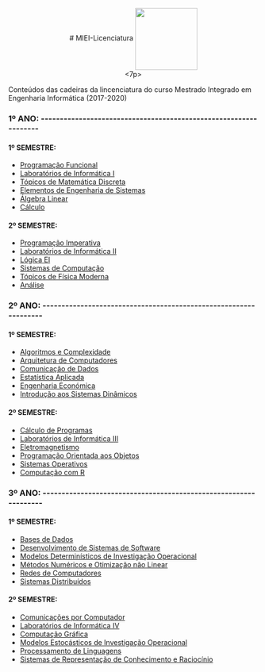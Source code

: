 <p align="center">
 # MIEI-Licenciatura
 <img src="https://facs2017.di.uminho.pt/sites/default/files/logo_UMEENG_sem_nome.jpg" align="center" height="125"> <br/>
<7p>

Conteúdos das cadeiras da lincenciatura do curso Mestrado Integrado em Engenharia Informática (2017-2020)
### 1º ANO: ----------------------------------------------------------------- <br/>

#### 1º SEMESTRE: <br/>
 - [Programação Funcional](https://github.com/fliper6/MIEI-Licenciatura/tree/main/1%C2%BA%20ano/1%C2%BA%20Semestre/PF) <br/>
 - [Laboratórios de Informática I](https://github.com/fliper6/MIEI-Licenciatura/tree/main/1%C2%BA%20ano/1%C2%BA%20Semestre/LI1) <br/>
 - [Tópicos de Matemática Discreta](https://github.com/fliper6/MIEI-Licenciatura/tree/main/1%C2%BA%20ano/1%C2%BA%20Semestre/TMD) <br/>
 - [Elementos de Engenharia de Sistemas](https://github.com/fliper6/MIEI-Licenciatura/tree/main/1%C2%BA%20ano/1%C2%BA%20Semestre/EES) <br/>
 - [Álgebra Linear](https://github.com/fliper6/MIEI-Licenciatura/tree/main/1%C2%BA%20ano/1%C2%BA%20Semestre/ALGEBRA) <br/>
 - [Cálculo](https://github.com/fliper6/MIEI-Licenciatura/tree/main/1%C2%BA%20ano/1%C2%BA%20Semestre/CALCULO) <br/>
#### 2º SEMESTRE: <br/>
 - [Programação Imperativa](https://github.com/fliper6/MIEI-Licenciatura/tree/main/1%C2%BA%20ano/PI) <br/>
 - [Laboratórios de Informática II](https://github.com/fliper6/MIEI-Licenciatura/tree/main/1%C2%BA%20ano/LI2) <br/>
 - [Lógica EI](https://github.com/fliper6/MIEI-Licenciatura/tree/main/1%C2%BA%20ano/2%C2%BA%20Semestre/LOGICA) <br/>
 - [Sistemas de Computação](https://github.com/fliper6/MIEI-Licenciatura/tree/main/1%C2%BA%20ano/2%C2%BA%20Semestre/SC) <br/>
 - [Tópicos de Física Moderna](https://github.com/fliper6/MIEI-Licenciatura/tree/main/1%C2%BA%20ano/2%C2%BA%20Semestre/TFM) <br/>
 - [Análise](https://github.com/fliper6/MIEI-Licenciatura/tree/main/1%C2%BA%20ano/2%C2%BA%20Semestre/ANALISE) <br/>

### 2º ANO: ----------------------------------------------------------------- <br/>

#### 1º SEMESTRE: <br/>
 - [Algoritmos e Complexidade](https://github.com/fliper6/MIEI-Licenciatura/tree/main/2%C2%BA%20ano/1%C2%BA%20Semestre/ALGC) <br/>
 - [Arquitetura de Computadores](https://github.com/fliper6/MIEI-Licenciatura/tree/main/2%C2%BA%20ano/1%C2%BA%20Semestre/ARQC) <br/>
 - [Comunicação de Dados](https://github.com/fliper6/MIEI-Licenciatura/tree/main/2%C2%BA%20ano/1%C2%BA%20Semestre/CD) <br/>
 - [Estatística Aplicada](https://github.com/fliper6/MIEI-Licenciatura/tree/main/2%C2%BA%20ano/1%C2%BA%20Semestre/EA) <br/>
 - [Engenharia Económica](https://github.com/fliper6/MIEI-Licenciatura/tree/main/2%C2%BA%20ano/1%C2%BA%20Semestre/EE) <br/>
 - [Introdução aos Sistemas Dinâmicos](https://github.com/fliper6/MIEI-Licenciatura/tree/main/2%C2%BA%20ano/1%C2%BA%20Semestre/ISD) <br/>

#### 2º SEMESTRE: <br/>
 - [Cálculo de Programas](https://github.com/fliper6/MIEI-Licenciatura/tree/main/2%C2%BA%20ano/2%C2%BA%20Semestre/CP) <br/>
 - [Laboratórios de Informática III](https://github.com/fliper6/MIEI-Licenciatura/tree/main/2%C2%BA%20ano/2%C2%BA%20Semestre/LI3) <br/>
 - [Eletromagnetismo](https://github.com/fliper6/MIEI-Licenciatura/tree/main/2%C2%BA%20ano/2%C2%BA%20Semestre/ELETRO) <br/>
 - [Programação Orientada aos Objetos](https://github.com/fliper6/MIEI-Licenciatura/tree/main/2%C2%BA%20ano/2%C2%BA%20Semestre/POO) <br/>
 - [Sistemas Operativos](https://github.com/fliper6/MIEI-Licenciatura/tree/main/2%C2%BA%20ano/2%C2%BA%20Semestre/SO) <br/>
 - [Computação com R](https://github.com/fliper6/MIEI-Licenciatura/tree/main/2%C2%BA%20ano/2%C2%BA%20Semestre/R) <br/>

### 3º ANO: ----------------------------------------------------------------- <br/>

#### 1º SEMESTRE: <br/>
 - [Bases de Dados](https://github.com/fliper6/MIEI-Licenciatura/tree/main/3%C2%BA%20ano/1%C2%BA%20Semestre/BD) <br/>
 - [Desenvolvimento de Sistemas de Software](https://github.com/fliper6/MIEI-Licenciatura/tree/main/3%C2%BA%20ano/1%C2%BA%20Semestre/DSS) <br/>
 - [Modelos Determinísticos de Investigação Operacional](https://github.com/fliper6/MIEI-Licenciatura/tree/main/3%C2%BA%20ano/1%C2%BA%20Semestre/MDIO) <br/>
 - [Métodos Numéricos e Otimização não Linear](https://github.com/fliper6/MIEI-Licenciatura/tree/main/3%C2%BA%20ano/1%C2%BA%20Semestre/MNOL) <br/>
 - [Redes de Computadores](https://github.com/fliper6/MIEI-Licenciatura/tree/main/3%C2%BA%20ano/1%C2%BA%20Semestre/REDES) <br/>
 - [Sistemas Distribuídos](https://github.com/fliper6/MIEI-Licenciatura/tree/main/3%C2%BA%20ano/1%C2%BA%20Semestre/SD) <br/>

#### 2º SEMESTRE: <br/>
 - [Comunicações por Computador](https://github.com/fliper6/MIEI-Licenciatura/tree/main/3%C2%BA%20ano/2%C2%BA%20Semestre/CC) <br/>
 - [Laboratórios de Informática IV](https://github.com/fliper6/MIEI-Licenciatura/tree/main/3%C2%BA%20ano/2%C2%BA%20Semestre/LI4) <br/>
 - [Computação Gráfica](https://github.com/fliper6/MIEI-Licenciatura/tree/main/3%C2%BA%20ano/2%C2%BA%20Semestre/CG) <br/>
 - [Modelos Estocásticos de Investigação Operacional](https://github.com/fliper6/MIEI-Licenciatura/tree/main/3%C2%BA%20ano/2%C2%BA%20Semestre/MEIO) <br/>
 - [Processamento de Linguagens](https://github.com/fliper6/MIEI-Licenciatura/tree/main/3%C2%BA%20ano/2%C2%BA%20Semestre/PL) <br/>
 - [Sistemas de Representação de Conhecimento e Raciocínio](https://github.com/fliper6/MIEI-Licenciatura/tree/main/3%C2%BA%20ano/2%C2%BA%20Semestre/SRCR) <br/>
